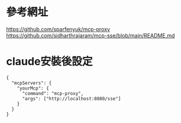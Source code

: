 # 參考網址
https://github.com/sparfenyuk/mcp-proxy
https://github.com/sidharthrajaram/mcp-sse/blob/main/README.md
# claude安裝後設定
```
{
  "mcpServers": {
    "yourMcp": {
      "command": "mcp-proxy",
      "args": ["http://localhost:8080/sse"]
    }
  }
}
```